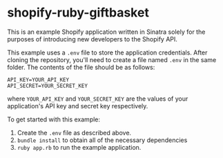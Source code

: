 # shopify-ruby-giftbasket

This is an example Shopify application written in Sinatra solely for the purposes of introducing new developers to the Shopify API.

This example uses a `.env` file to store the application credentials. After cloning the repository, you'll need to create a file named `.env` in the same folder. The contents of the file should be as follows:
```
API_KEY=YOUR_API_KEY
API_SECRET=YOUR_SECRET_KEY
```

where `YOUR_API_KEY` and `YOUR_SECRET_KEY` are the values of your application's API key and secret key respectively.

To get started with this example:

1. Create the `.env` file as described above.
2. `bundle install` to obtain all of the necessary dependencies
3. `ruby app.rb` to run the example application.
